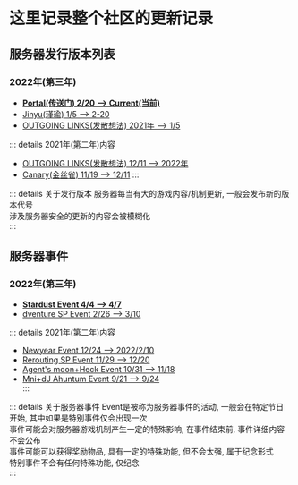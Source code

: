 # 这里记录整个社区的更新记录

## 服务器发行版本列表
### 2022年(第三年)
* [**Portal(传送门) 2/20 --> Current(当前)**](Portal)
* [Jinyu(瑾瑜) 1/5 --> 2-20](Jinyu)
* [OUTGOING LINKS(发散想法) 2021年 --> 1/5](OUTGOINGLINKS)
  
::: details 2021年(第二年)内容
* [OUTGOING LINKS(发散想法) 12/11 --> 2022年](OUTGOINGLINKS)
* [Canary(金丝雀) 11/19 --> 12/11](Canary)
:::
  
::: details 关于发行版本
服务器每当有大的游戏内容/机制更新, 一般会发布新的版本代号    
涉及服务器安全的更新的内容会被模糊化  
:::

## 服务器事件
### 2022年(第三年)
* [**Stardust Event 4/4 --> 4/7**](Event/2022/Stardust)
* [dventure SP Event 2/26 --> 3/10](Event/dventure)
  
::: details 2021年(第二年)内容
* [Newyear Event 12/24 --> 2022/2/10](Event/2021/Newyear)
* [Rerouting SP Event 11/29 --> 12/20](Event/Rerouting)
* [Agent's moon+Heck Event 10/31 --> 11/18](Event/2021/Agent'smoon+Heck)
* [Mni+dJ Ahuntum Event 9/21 --> 9/24](Event/2021/Mni+dJoAhuntum)   
:::
  
::: details 关于服务器事件
Event是被称为服务器事件的活动, 一般会在特定节日开始, 其中如果是特别事件仅会出现一次    
事件可能会对服务器游戏机制产生一定的特殊影响, 在事件结束前, 事件详细内容不会公布    
事件可能可以获得奖励物品, 具有一定的特殊功能, 但不会太强, 属于纪念形式    
特别事件不会有任何特殊功能, 仅纪念    
:::
